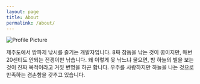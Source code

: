 ```yaml
---
layout: page
title: About
permalink: /about/
---
```


<img src="{{ site.baseurl }}/assets/logo.jpeg" title="Profile Picture" class="profile">

제주도에서 방파제 낚시를 즐기는 개발자입니다. 8짜 참돔을 낚는 것이 꿈이지만, 매번 20센티도 안되는 전갱이만 낚습니다. 왜 이렇게 못 낚느냐 물으면, 밤 하늘의 별을 보는 것이 진짜 목적이라고 거짓 변명을 하곤 합니다. 우주를 사랑하지만 하늘을 나는 것으로 만족하는 겸손함을 갖추고 있습니다.
